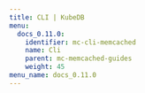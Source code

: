```yaml
---
title: CLI | KubeDB
menu:
  docs_0.11.0:
    identifier: mc-cli-memcached
    name: Cli
    parent: mc-memcached-guides
    weight: 45
menu_name: docs_0.11.0
---
```


